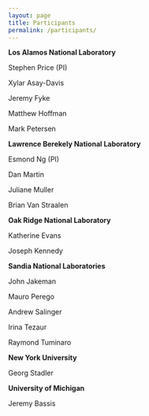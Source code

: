 ```yaml
---
layout: page
title: Participants
permalink: /participants/
---
```


**Los Alamos National Laboratory**

Stephen Price (PI)

Xylar Asay-Davis

Jeremy Fyke

Matthew Hoffman

Mark Petersen 



**Lawrence Berekely National Laboratory**

Esmond Ng (PI)

Dan Martin

Juliane Muller

Brian Van Straalen


**Oak Ridge National Laboratory**

Katherine Evans

Joseph Kennedy


**Sandia National Laboratories**

John Jakeman

Mauro Perego

Andrew Salinger

Irina Tezaur

Raymond Tuminaro


**New York University**

Georg Stadler


**University of Michigan**

Jeremy Bassis
